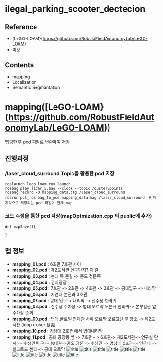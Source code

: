 # ilegal_parking_scooter_dectecion
## Reference
- [LeGO-LOAM}(https://github.com/RobustFieldAutonomyLab/LeGO-LOAM)
- 미정
## Contents
- mapping
- Localization
- Semantic Segmantation

# mapping([LeGO-LOAM}(https://github.com/RobustFieldAutonomyLab/LeGO-LOAM))
맵핑한 후 pcd 파일로 변환하여 저장

## 진행과정
### /laser_cloud_surround Topic을 활용한 pcd 저장
```
roslaunch lego_loam run.launch
rosbag play lidar_5.bag --clock --topic /ouster/points
rosbag record -O mapping_data.bag /laser_cloud_surround
rosrun pcl_ros bag_to_pcd mapping_data.bag /laser_cloud_surround  # 마지막으로 저장되는 pcd 파일이 전체 map
```
### 코드 수정을 통한 pcd 저장(mapOptmization.cpp 의 public에 추가)
```
def mapSave(){

}
```
## 맵 정보
- **mapping_01.pcd** : 6호관 7호관 사이
- **mapping_02.pcd** : 제2도서관 연구단지? 쪽 길
- **mapping_03.pcd** : 농대 쪽 큰길 -> 중도 정문쪽
- **mapping_04.pcd** : 건지광장
- **mapping_05.pcd** : 7호관 -> 2호관 -> 4호관 -> 3호관 -> 공대입구 -> 내리막
- **mapping_06.pcd** : 자연대 본관과 3호관
- **mapping_07.pcd** : 공대 입구-> 내리막 -> 진수당 한바퀴
- **mapping_08.pcd** : 진수당 주차장 -> 법대 오르막 오른뒤 한바퀴-> 본부별관 앞 주차장 순회
- **mapping_09.pcd** : 법대,글로벌 인재관 사이 오르막 오르고난 후 장소 -> 제2도서관 (loop closer 없음)
- **mapping_10.pcd** : 경상대 2호관 에서 법대내리막
- **mapping_11.pcd** : 공대 공장동 앞 -> 7호관 - > 6호관-> 제2도서관-> 연구실 단지 -> 후생관쪽 문-> 농대길->중도 정문 -> 후생관 -> 경상대 2호관-> 인문대 -> 실크로드 센터 -> 공대 오르막
![title](/img/mapping_01.png)
![title](/img/mapping_02.png)
![title](/img/mapping_03.png)
![title](/img/mapping_04.png)
![title](/img/mapping_05.png)
![title](/img/mapping_06.png)
![title](/img/mapping_07.png)
![title](/img/mapping_08.png)
![title](/img/mapping_09.png)
![title](/img/mapping_10.png)
![title](/img/mapping_11.png)






